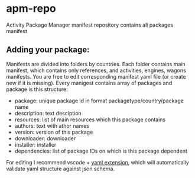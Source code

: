 # apm-repo
Activity Package Manager manifest repository contains all packages manifest


## Adding your package:

Manifests are divided into folders by countries. Each folder contains main manifest, which contains only references, and activities, engines, wagons manifests. You are free to edit corresponding manifest yaml file (or create new if it is missing). Every manigest contains array of packages and package is this structure:

- package: unique package id in format packagetype/country/package name
- description: text desciption
- resources: list of main resources which this package contains 
- authors: text with athor names
- version: version  of this package
- downloader: downloader
- installer: installer
- dependencies: list of package IDs on which is this package dependent



For editing I recommend vscode + [yaml extension](https://marketplace.visualstudio.com/items?itemName=redhat.vscode-yaml), which will automatically validate yaml structure against json schema.


